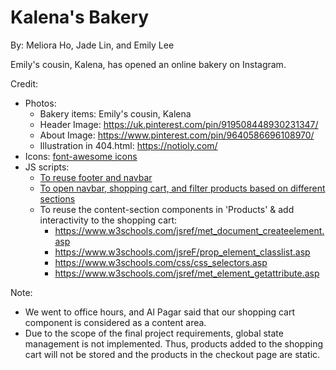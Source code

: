 # Kalena's Bakery

By: Meliora Ho, Jade Lin, and Emily Lee

Emily's cousin, Kalena, has opened an online bakery on Instagram.

Credit:

- Photos:
  - Bakery items: Emily's cousin, Kalena
  - Header Image: https://uk.pinterest.com/pin/919508448930231347/
  - About Image: https://www.pinterest.com/pin/9640586696108970/
  - Illustration in 404.html: https://notioly.com/
- Icons: [font-awesome icons](https://fontawesome.com/)
- JS scripts:
  - [To reuse footer and navbar](https://www.w3schools.com/howto/howto_html_include.asp)
  - [To open navbar, shopping cart, and filter products based on different sections](https://www.w3schools.com/jsref/met_element_addeventlistener.asp)
  - To reuse the content-section components in 'Products' & add interactivity to the shopping cart:
    - https://www.w3schools.com/jsref/met_document_createelement.asp
    - https://www.w3schools.com/jsreF/prop_element_classlist.asp
    - https://www.w3schools.com/css/css_selectors.asp
    - https://www.w3schools.com/jsref/met_element_getattribute.asp

Note:
- We went to office hours, and Al Pagar said that our shopping cart component is considered as a content area. 
- Due to the scope of the final project requirements, global state management is not implemented. Thus, products added to the shopping cart will not be stored and the products in the checkout page are static.


